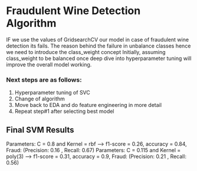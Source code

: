 # Fraudulent Wine Detection Algorithm

IF we use the values of GridsearchCV our model in case of fraudulent wine detection its fails. The reason behind the failure in unbalance classes hence we need to introduce the class_weight concept Initially, assuming class_weight to be balanced once deep dive into hyperparameter tuning will improve the overall model working.

### Next steps are as follows:

1. Hyperparameter tuning of SVC
2. Change of algorithm
3. Move back to EDA and do feature engineering in more detail
4. Repeat step#1 after selecting best model

## Final SVM Results

Parameters: C = 0.8 and Kernel = rbf   --> f1-score = 0.26, accuracy = 0.84, Fraud: (Precision: 0.16 , Recall: 0.67)
Parameters: C = 0.115 and Kernel = poly(3)   --> f1-score = 0.31, accuracy = 0.9, Fraud: (Precision: 0.21 , Recall: 0.56)
